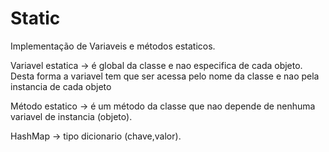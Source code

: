 # Static

Implementação de Variaveis e métodos estaticos.

Variavel estatica -> é global da classe e nao especifica de cada objeto. Desta forma a variavel tem que ser acessa pelo nome da classe e nao pela instancia de cada objeto

Método estatico -> é um método da classe que nao depende de nenhuma variavel de instancia (objeto).

HashMap -> tipo dicionario (chave,valor).
